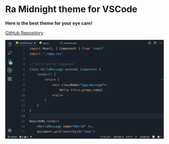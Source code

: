 # Ra Midnight theme for VSCode

**Here is the best theme for your eye care!**

[GitHub Repository](https://github.com/rahmanyerli/ra-midnight)

![Screen Shot-III](./images/code.png)

